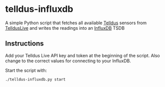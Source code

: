 # telldus-influxdb
A simple Python script that fetches all available [Telldus](http://telldus.com) sensors from [TelldusLive](http://live.telldus.com) and writes the readings into an [InfluxDB](https://www.influxdata.com/) TSDB

## Instructions
Add your Telldus Live API key and token at the beginning of the script. Also change to the correct values for connecting to your InfluxDB.

Start the script with:
```sh
./telldus-influxdb.py start
```
